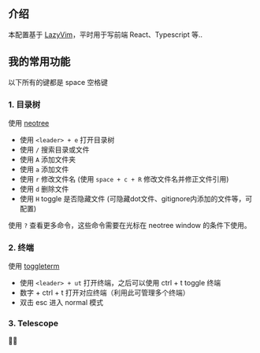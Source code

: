 ## 介绍

本配置基于 [LazyVim](https://www.lazyvim.org/)，平时用于写前端 React、Typescript 等..

## 我的常用功能

以下所有的<leader>键都是 space 空格键

### 1. 目录树

使用 [neotree](https://github.com/nvim-neo-tree/neo-tree.nvim)

- 使用 `<leader> + e` 打开目录树
- 使用 `/` 搜索目录或文件
- 使用 `A` 添加文件夹
- 使用 `a` 添加文件
- 使用 `r` 修改文件名 (使用 `space + c + R` 修改文件名并修正文件引用)
- 使用 `d` 删除文件
- 使用 `H` toggle 是否隐藏文件 (可隐藏dot文件、gitignore内添加的文件等，可配置)

使用 `?` 查看更多命令，这些命令需要在光标在 neotree window 的条件下使用。

### 2. 终端

使用 [toggleterm](https://github.com/akinsho/toggleterm.nvim)

- 使用 `<leader> + ut` 打开终端，之后可以使用 ctrl + t toggle 终端
- 数字 + ctrl + t 打开对应终端（利用此可管理多个终端）
- 双击 esc 进入 normal 模式

### 3. Telescope

🚧🚧

